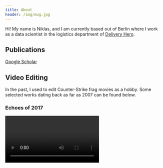 ```yaml
---
title: About
header: /img/mug.jpg
---
```


<script>
  import Video from "../routes/Video.svelte";
</script>

Hi! My name is Niklas, and I am currently based out of Berlin where I work as a
data scientist in the logistics department of [Delivery
Hero](https://www.deliveryhero.com/).

## Publications

[Google Scholar](https://scholar.google.com/citations?user=CpQ1YvMAAAAJ)

## Video Editing

In the past, I used to edit Counter-Strike frag movies as a hobby.
Some selected works dating back as far as 2007 can be found below.

### Echoes of 2017

<Video title="Echoes of 2017" id="DtJYa5F2ghI"/>

### Echoes of 2016

<Video title="Echoes of 2016" id="MO_XwBLHsFE"/>

### Trenches

<Video title="Trenches" id="GEtdRpNrWb4"/>

### Repeat/Rewind

<Video title="Repeat/Rewind" id="U0E2_KWXlxE"/>

### O' fRoD, the Aftermath

<Video title="O' fRoD, the Aftermath" id="34DeJGlylsA"/>

### Eve

<Video title="Eve" id="yZgt4lSz5NA"/>
